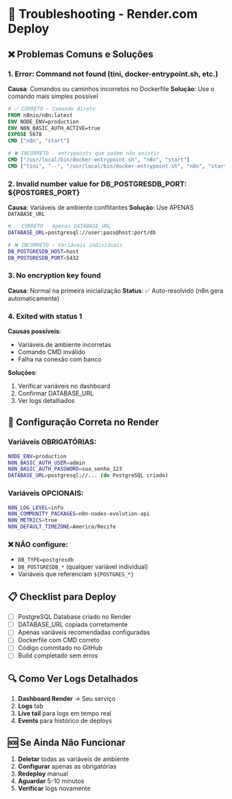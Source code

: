 # 🚨 Troubleshooting - Render.com Deploy

## ❌ Problemas Comuns e Soluções

### 1. **Error: Command not found** (tini, docker-entrypoint.sh, etc.)

**Causa**: Comandos ou caminhos incorretos no Dockerfile
**Solução**: Use o comando mais simples possível

```dockerfile
# ✅ CORRETO - Comando direto
FROM n8nio/n8n:latest
ENV NODE_ENV=production
ENV N8N_BASIC_AUTH_ACTIVE=true
EXPOSE 5678
CMD ["n8n", "start"]

# ❌ INCORRETO - entrypoints que podem não existir
CMD ["/usr/local/bin/docker-entrypoint.sh", "n8n", "start"]
CMD ["tini", "--", "/usr/local/bin/docker-entrypoint.sh", "n8n", "start"]
```

### 2. **Invalid number value for DB_POSTGRESDB_PORT: ${POSTGRES_PORT}**

**Causa**: Variáveis de ambiente conflitantes
**Solução**: Use APENAS `DATABASE_URL`

```bash
# ✅ CORRETO - Apenas DATABASE_URL
DATABASE_URL=postgresql://user:pass@host:port/db

# ❌ INCORRETO - Variáveis individuais
DB_POSTGRESDB_HOST=host
DB_POSTGRESDB_PORT=5432
```

### 3. **No encryption key found**

**Causa**: Normal na primeira inicialização
**Status**: ✅ Auto-resolvido (n8n gera automaticamente)

### 4. **Exited with status 1**

**Causas possíveis**:
- Variáveis de ambiente incorretas
- Comando CMD inválido
- Falha na conexão com banco

**Soluções**:
1. Verificar variáveis no dashboard
2. Confirmar DATABASE_URL
3. Ver logs detalhados

## 🔧 Configuração Correta no Render

### Variáveis OBRIGATÓRIAS:
```bash
NODE_ENV=production
N8N_BASIC_AUTH_USER=admin
N8N_BASIC_AUTH_PASSWORD=sua_senha_123
DATABASE_URL=postgresql://... (do PostgreSQL criado)
```

### Variáveis OPCIONAIS:
```bash
N8N_LOG_LEVEL=info
N8N_COMMUNITY_PACKAGES=n8n-nodes-evolution-api
N8N_METRICS=true
N8N_DEFAULT_TIMEZONE=America/Recife
```

### ❌ NÃO configure:
- `DB_TYPE=postgresdb`
- `DB_POSTGRESDB_*` (qualquer variável individual)
- Variáveis que referenciam `${POSTGRES_*}`

## 📋 Checklist para Deploy

- [ ] PostgreSQL Database criado no Render
- [ ] DATABASE_URL copiada corretamente
- [ ] Apenas variáveis recomendadas configuradas
- [ ] Dockerfile com CMD correto
- [ ] Código commitado no GitHub
- [ ] Build completado sem erros

## 🔍 Como Ver Logs Detalhados

1. **Dashboard Render** → Seu serviço
2. **Logs** tab
3. **Live tail** para logs em tempo real
4. **Events** para histórico de deploys

## 🆘 Se Ainda Não Funcionar

1. **Deletar** todas as variáveis de ambiente
2. **Configurar** apenas as obrigatórias
3. **Redeploy** manual
4. **Aguardar** 5-10 minutos
5. **Verificar** logs novamente